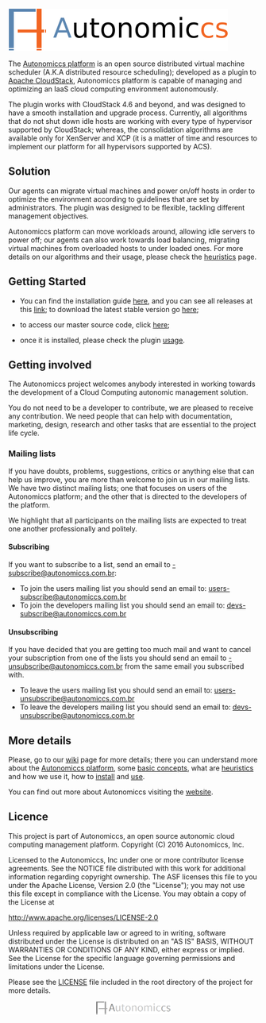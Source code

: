 [![Autonomiccs Platform](tools/project-logo/autonomiccs.png)](http://autonomiccs.com.br)


The <a href="http://autonomiccs.com.br">Autonomiccs platform</a> is an open source distributed virtual machine scheduler (A.K.A distributed resource scheduling); developed as a plugin to <a href="https://github.com/apache/cloudstack">Apache CloudStack</a>, Autonomiccs platform is capable of managing and optimizing an IaaS cloud computing environment autonomously.

The plugin works with CloudStack 4.6 and beyond, and was designed to have a smooth installation and upgrade process. Currently, all algorithms that do not shut down idle hosts are working with every type of hypervisor supported by CloudStack; whereas, the consolidation algorithms are available only for XenServer and XCP (it is a matter of time and resources to implement our platform for all hypervisors supported by ACS).


## Solution

Our agents can migrate virtual machines and power on/off hosts in order to optimize the environment according to guidelines that are set by administrators. The plugin was designed to be flexible, tackling different management objectives.

Autonomiccs platform can move workloads around, allowing idle servers to power off; our agents can also work towards load balancing, migrating virtual machines from overloaded hosts to under loaded ones. For more details on our algorithms and their usage, please check the <a href="https://github.com/Autonomiccs/autonomiccs-platform/wiki/Heuristics">heuristics</a> page.

## Getting Started

- You can find the installation guide <a href="https://github.com/Autonomiccs/autonomiccs-platform/wiki/Installation">here</a>, and you can see all releases at this <a href="https://builds.autonomiccs.com.br/stables/">link</a>; to download the latest stable version go <a href="https://builds.autonomiccs.com.br/autonomiccsPlatformInstallationPackage-master.zip">here</a>;

- to access our master source code, click <a href="https://github.com/Autonomiccs/autonomiccs-platform">here</a>;

- once it is installed, please check the plugin <a href="https://github.com/Autonomiccs/autonomiccs-platform/wiki/Usage">usage</a>.

## Getting involved
The Autonomiccs project welcomes anybody interested in working towards the development of a Cloud Computing autonomic management solution.

You do not need to be a developer to contribute, we are pleased to receive any contribution. We need people that can help with documentation, marketing, design, research and other tasks that are essential to the project life cycle.

### Mailing lists
If you have doubts, problems, suggestions, critics or anything else that can help us improve, you are more than welcome to join us in our mailing lists. We have two distinct mailing lists; one that focuses on users of the Autonomiccs platform; and the other that is directed to the developers of the platform.

We highlight that all participants on the mailing lists are expected to treat one another professionally and politely.
#### Subscribing
If you want to subscribe to a list, send an email to <listname>-subscribe@autonomiccs.com.br:
* To join the users mailing list you should send an email to: users-subscribe@autonomiccs.com.br
* To join the developers mailing list you should send an email to: devs-subscribe@autonomiccs.com.br

#### Unsubscribing
If you have decided that you are getting too much mail and want to cancel your subscription from one of the lists you should send an email to <listname>-unsubscribe@autonomiccs.com.br from the same email you subscribed with.
* To leave the users mailing list you should send an email to: users-unsubscribe@autonomiccs.com.br
* To leave the developers mailing list you should send an email to: devs-unsubscribe@autonomiccs.com.br

## More details
Please, go to our <a href="https://github.com/Autonomiccs/autonomiccs-platform/wiki">wiki</a> page for more details; there you can understand more about the <a href="https://github.com/Autonomiccs/autonomiccs-platform/wiki/Autonomiccs-platform">Autonomiccs platform</a>, some <a href="https://github.com/Autonomiccs/autonomiccs-platform/wiki/Basic-concepts">basic concepts</a>, what are <a href="https://github.com/Autonomiccs/autonomiccs-platform/wiki/Heuristics">heuristics</a> and how we use it, how to <a href="https://github.com/Autonomiccs/autonomiccs-platform/wiki/Installation">install</a> and <a href="https://github.com/Autonomiccs/autonomiccs-platform/wiki/Usage">use</a>.

You can find out more about Autonomiccs visiting the [website](http://autonomiccs.com.br).

## Licence

This project is part of Autonomiccs, an open source autonomic cloud computing management platform. Copyright (C) 2016 Autonomiccs, Inc.

Licensed to the Autonomiccs, Inc under one or more contributor license agreements.  See the NOTICE file distributed with this work for additional information regarding copyright ownership.  The ASF licenses this file to you under the Apache License, Version 2.0 (the "License"); you may not use this file except in compliance with the License.  You may obtain a copy of the License at

   http://www.apache.org/licenses/LICENSE-2.0

Unless required by applicable law or agreed to in writing, software distributed under the License is distributed on an "AS IS" BASIS, WITHOUT WARRANTIES OR CONDITIONS OF ANY KIND, either express or implied.  See the License for the specific language governing permissions and limitations under the License.

Please see the <a href="https://github.com/Autonomiccs/autonomiccs-platform/blob/master/LICENSE">LICENSE</a> file included in the root directory of the project for more details.

<p align="center">
	<img src="https://github.com/Autonomiccs/autonomiccs-platform/blob/master/tools/project-logo/autonomiccsWhite.png" width="150">
</p>

